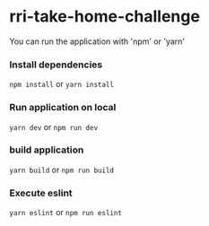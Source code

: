 # rri-take-home-challenge

You can run the application with 'npm' or 'yarn'

### Install dependencies
``` npm install ```
or
``` yarn install ```

### Run application on local
``` yarn dev ``` or 
``` npm run dev ```

### build application
``` yarn build ``` or 
``` npm run build ```

### Execute eslint
``` yarn eslint ``` or 
``` npm run eslint ```

